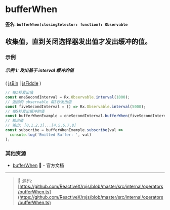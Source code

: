 # bufferWhen

#### 签名: `bufferWhen(closingSelector: function): Observable`

## 收集值，直到关闭选择器发出值才发出缓冲的值。

### 示例

##### 示例 1: 发出基于 interval 缓冲的值

( [jsBin](http://jsbin.com/vugerupube/1/edit?js,console) |
[jsFiddle](https://jsfiddle.net/btroncone/nr9agfuL/) )

```js
// 每1秒发出值
const oneSecondInterval = Rx.Observable.interval(1000);
// 返回的 observable 每5秒发出值
const fiveSecondInterval = () => Rx.Observable.interval(5000);
// 每5秒发出缓冲的值
const bufferWhenExample = oneSecondInterval.bufferWhen(fiveSecondInterval);
// 输出值
// 输出: [0,1,2,3]...[4,5,6,7,8]
const subscribe = bufferWhenExample.subscribe(val =>
  console.log('Emitted Buffer: ', val)
);
```

### 其他资源

* [bufferWhen](http://cn.rx.js.org/class/es6/Observable.js~Observable.html#instance-method-bufferWhen) :newspaper: - 官方文档

---
> :file_folder: 源码:  [https://github.com/ReactiveX/rxjs/blob/master/src/internal/operators/bufferWhen.ts](https://github.com/ReactiveX/rxjs/blob/master/src/internal/operators/bufferWhen.ts)
